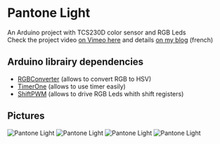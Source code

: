 Pantone Light
=================

An Arduino project with TCS230D color sensor and RGB Leds  
Check the project video [on Vimeo here](https://vimeo.com/61349578) and details [on my blog](http://www.adrienbaptiste.com/developpement/lampe-pantone-arduino-capteur-de-couleurs-rgb-leds/1005) (french)

Arduino librairy dependencies
-----------------------------
- [RGBConverter](https://github.com/ratkins/RGBConverter) (allows to convert RGB to HSV)
- [TimerOne](http://playground.arduino.cc/code/timer1) (allows to use timer easily)
- [ShiftPWM](http://www.elcojacobs.com/using-shiftpwm-to-control-rgb-leds-with-arduino/) (allows to drive RGB Leds whith shift registers)

Pictures
------------------------------------
![Pantone Light](http://www.adrienbaptiste.com/wp-content/uploads/2013/03/05.jpg)
![Pantone Light](http://www.adrienbaptiste.com/wp-content/uploads/2013/03/06.jpg)
![Pantone Light](http://www.adrienbaptiste.com/wp-content/uploads/2013/03/02.jpg)
![Pantone Light](http://www.adrienbaptiste.com/wp-content/uploads/2013/03/obama.jpg)
